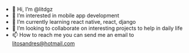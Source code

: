 - 👋 Hi, I’m @litdgz
- 👀 I’m interested in mobile app development
- 🌱 I’m currently learning react native, react, django
- 💞️ I’m looking to collaborate on interesting projects to help in daily life
- 📫 How to reach me you can send me an email to litosandres@hotmail.com

<!---
litdgz/litdgz is a ✨ special ✨ repository because its `README.md` (this file) appears on your GitHub profile.
You can click the Preview link to take a look at your changes.
--->

